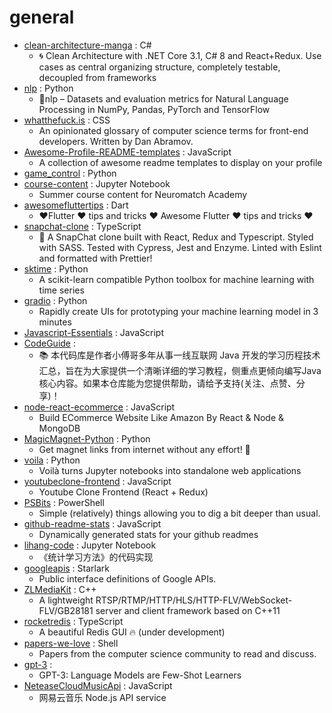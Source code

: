 # general
- [clean-architecture-manga](https://github.com/ivanpaulovich/clean-architecture-manga) : C#
  - 🌀 Clean Architecture with .NET Core 3.1, C# 8 and React+Redux. Use cases as central organizing structure, completely testable, decoupled from frameworks
- [nlp](https://github.com/huggingface/nlp) : Python
  - 🤗nlp – Datasets and evaluation metrics for Natural Language Processing in NumPy, Pandas, PyTorch and TensorFlow
- [whatthefuck.is](https://github.com/gaearon/whatthefuck.is) : CSS
  - An opinionated glossary of computer science terms for front-end developers. Written by Dan Abramov.
- [Awesome-Profile-README-templates](https://github.com/kautukkundan/Awesome-Profile-README-templates) : JavaScript
  - A collection of awesome readme templates to display on your profile
- [game_control](https://github.com/ChoudharyChanchal/game_control) : Python
- [course-content](https://github.com/NeuromatchAcademy/course-content) : Jupyter Notebook
  - Summer course content for Neuromatch Academy
- [awesomefluttertips](https://github.com/erluxman/awesomefluttertips) : Dart
  - ❤️Flutter ❤️ tips and tricks ❤️ Awesome Flutter ❤️ tips and tricks ❤️
- [snapchat-clone](https://github.com/TowhidKashem/snapchat-clone) : TypeScript
  - 👻 A SnapChat clone built with React, Redux and Typescript. Styled with SASS. Tested with Cypress, Jest and Enzyme. Linted with Eslint and formatted with Prettier!
- [sktime](https://github.com/alan-turing-institute/sktime) : Python
  - A scikit-learn compatible Python toolbox for machine learning with time series
- [gradio](https://github.com/gradio-app/gradio) : Python
  - Rapidly create UIs for prototyping your machine learning model in 3 minutes
- [Javascript-Essentials](https://github.com/LetsUpgrade/Javascript-Essentials) : JavaScript
- [CodeGuide](https://github.com/fuzhengwei/CodeGuide) : 
  - 📚 本代码库是作者小傅哥多年从事一线互联网 Java 开发的学习历程技术汇总，旨在为大家提供一个清晰详细的学习教程，侧重点更倾向编写Java核心内容。如果本仓库能为您提供帮助，请给予支持(关注、点赞、分享)！
- [node-react-ecommerce](https://github.com/basir/node-react-ecommerce) : JavaScript
  - Build ECommerce Website Like Amazon By React & Node & MongoDB
- [MagicMagnet-Python](https://github.com/pedrolemoz/MagicMagnet-Python) : Python
  - Get magnet links from internet without any effort! 🧲
- [voila](https://github.com/voila-dashboards/voila) : Python
  - Voilà turns Jupyter notebooks into standalone web applications
- [youtubeclone-frontend](https://github.com/manikandanraji/youtubeclone-frontend) : JavaScript
  - Youtube Clone Frontend (React + Redux)
- [PSBits](https://github.com/gtworek/PSBits) : PowerShell
  - Simple (relatively) things allowing you to dig a bit deeper than usual.
- [github-readme-stats](https://github.com/anuraghazra/github-readme-stats) : JavaScript
  - Dynamically generated stats for your github readmes
- [lihang-code](https://github.com/fengdu78/lihang-code) : Jupyter Notebook
  - 《统计学习方法》的代码实现
- [googleapis](https://github.com/googleapis/googleapis) : Starlark
  - Public interface definitions of Google APIs.
- [ZLMediaKit](https://github.com/xiongziliang/ZLMediaKit) : C++
  - A lightweight RTSP/RTMP/HTTP/HLS/HTTP-FLV/WebSocket-FLV/GB28181 server and client framework based on C++11
- [rocketredis](https://github.com/diego3g/rocketredis) : TypeScript
  - A beautiful Redis GUI 🔥 (under development)
- [papers-we-love](https://github.com/papers-we-love/papers-we-love) : Shell
  - Papers from the computer science community to read and discuss.
- [gpt-3](https://github.com/openai/gpt-3) : 
  - GPT-3: Language Models are Few-Shot Learners
- [NeteaseCloudMusicApi](https://github.com/Binaryify/NeteaseCloudMusicApi) : JavaScript
  - 网易云音乐 Node.js API service
